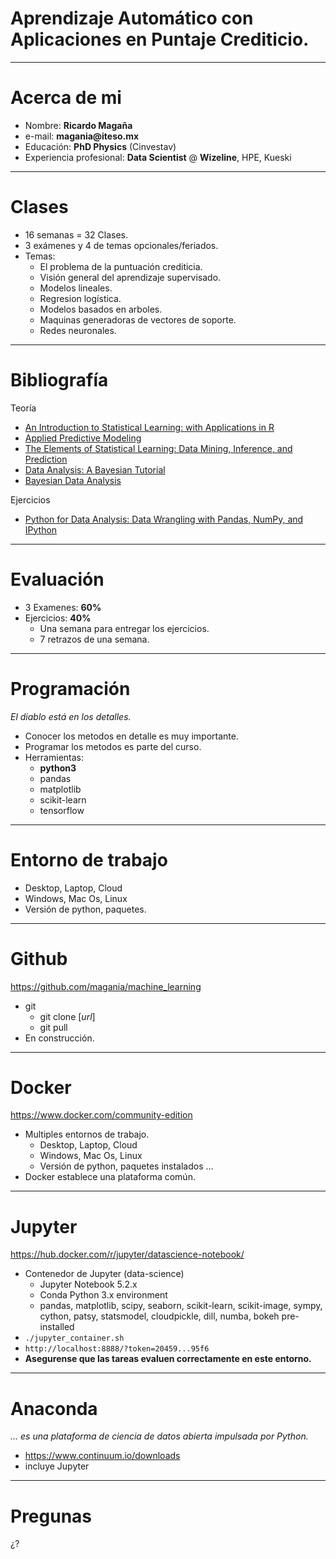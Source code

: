 <!-- page_number: true -->

# Aprendizaje Automático con Aplicaciones en Puntaje Crediticio.
---
# Acerca de mi
+ Nombre: __Ricardo Magaña__
+ e-mail: __magania@iteso.mx__
+ Educación: __PhD  Physics__ (Cinvestav)
+ Experiencia profesional: __Data Scientist__ @ __Wizeline__, HPE, Kueski

---
# Clases
+ 16 semanas = 32 Clases.
+ 3 exámenes y 4 de temas opcionales/feriados.
+ Temas:
	+ El problema de la puntuación crediticia.
	+ Visión general del aprendizaje supervisado.
	+ Modelos lineales.
	+ Regresion logística.
	+ Modelos basados en arboles.
	+ Maquinas generadoras de vectores de soporte.
	+ Redes neuronales.

---
# Bibliografía
Teoría
- [An Introduction to Statistical Learning: with Applications in R](https://www.amazon.com/Introduction-Statistical-Learning-Applications-Statistics/dp/1461471370)
- [Applied Predictive Modeling](https://www.amazon.com/Applied-Predictive-Modeling-Max-Kuhn/dp/1461468485)
- [The Elements of Statistical Learning: Data Mining, Inference, and Prediction](https://www.amazon.com/Elements-Statistical-Learning-Prediction-Statistics/dp/0387848576/)
- [Data Analysis: A Bayesian Tutorial](https://www.amazon.com/Data-Analysis-Bayesian-Devinderjit-Sivia/dp/0198568320/)
- [Bayesian Data Analysis](https://www.amazon.com/Bayesian-Analysis-Chapman-Statistical-Science/dp/1439840954)

Ejercicios
- [Python for Data Analysis: Data Wrangling with Pandas, NumPy, and IPython](https://www.amazon.com/Python-Data-Analysis-Wrangling-IPython/dp/1449319793/)

---
# Evaluación
+ 3 Examenes: __60%__
+ Ejercicios: __40%__
	- Una semana para entregar los ejercicios.
	- 7 retrazos de una semana.

---
# Programación
_El diablo está en los detalles._
+ Conocer los metodos en detalle es muy importante.
+ Programar los metodos es parte del curso.
+ Herramientas:
	* __python3__
	* pandas
	* matplotlib
	* scikit-learn
	* tensorflow
---
# Entorno de trabajo
- Desktop, Laptop, Cloud
- Windows, Mac Os, Linux
- Versión de python, paquetes. 

---
# Github
https://github.com/magania/machine_learning

- git
	- git clone [_url_]
	- git pull
- En construcción.

---
# Docker
https://www.docker.com/community-edition

- Multiples entornos de trabajo.
	- Desktop, Laptop, Cloud
	- Windows, Mac Os, Linux
	- Versión de python, paquetes instalados ...
- Docker establece una plataforma común.

---
# Jupyter
https://hub.docker.com/r/jupyter/datascience-notebook/
- Contenedor de Jupyter (data-science)
	- Jupyter Notebook 5.2.x
	- Conda Python 3.x environment
	- pandas, matplotlib, scipy, seaborn, scikit-learn, scikit-image, sympy, cython, patsy, statsmodel, cloudpickle, dill, numba, bokeh pre-installed
- `./jupyter_container.sh`
- `http://localhost:8888/?token=20459...95f6`
- __Asegurense que las tareas evaluen correctamente en este entorno.__

---
# Anaconda
_... es una plataforma de ciencia de datos abierta impulsada por Python._
 - https://www.continuum.io/downloads
 - incluye Jupyter

---
# Pregunas
¿?
